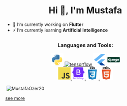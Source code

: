 <h1 align="center">Hi 👋, I'm Mustafa</h1>


- 🔭 I’m currently working on **Flutter**
- ⚡ I’m currently learning **Artificial Intelligence** 


<h3 align="center">Languages and Tools:</h3>
<p align="center"> 
 <a href="https://www.python.org" target="_blank"> <img src="https://raw.githubusercontent.com/devicons/devicon/master/icons/python/python-original.svg" alt="python" width="40" height="40"/> 
 <a href="https://www.tensorflow.org" target="_blank"> <img src="https://upload.wikimedia.org/wikipedia/commons/2/2d/Tensorflow_logo.svg" alt="tensorflow" width="40" height="40"/>
  <a href="https://flutter.dev/" target="_blank"> <img src="https://github.com/dnfield/flutter_svg/blob/master/example/assets/flutter_logo.svg" alt="flutter" width="40" height="40"/>
 <a href="https://docs.djangoproject.com/en/3.1/" target="_blank"> <img src="https://raw.githubusercontent.com/devicons/devicon/master/icons/django/django-original.svg" alt="django" width="40" height="40"/><br>
 <a href="https://www.javascript.com/" target="_blank"> <img src="https://raw.githubusercontent.com/devicons/devicon/master/icons/javascript/javascript-original.svg" alt="javascript" width="40" height="40"/>
<a href="https://getbootstrap.com" target="_blank"> <img src="https://raw.githubusercontent.com/devicons/devicon/master/icons/bootstrap/bootstrap-plain-wordmark.svg" alt="bootstrap" width="40" height="40"/> </a> <a href="https://www.w3schools.com/css/" target="_blank"> <img src="https://raw.githubusercontent.com/devicons/devicon/master/icons/css3/css3-original-wordmark.svg" alt="css3" width="40" height="40"/> </a>
<a href="https://www.w3schools.com/html/" target="_blank"> <img src="https://raw.githubusercontent.com/devicons/devicon/master/icons/html5/html5-original-wordmark.svg" alt="html5" width="40" height="40"/> </a>
</p>









<p>&nbsp;<img align="center" src="https://github-readme-stats.vercel.app/api?username=MustafaOzer20&show_icons=true&locale=en" alt="MustafaOzer20" />

</p>

<a href="http://mustafaozer.byethost14.com/#/"> see more </a>


<!--
**MustafaOzer20/MustafaOzer** is a ✨ _special_ ✨ repository because its `README.md` (this file) appears on your GitHub profile.
<!--
Here are some ideas to get you started:






